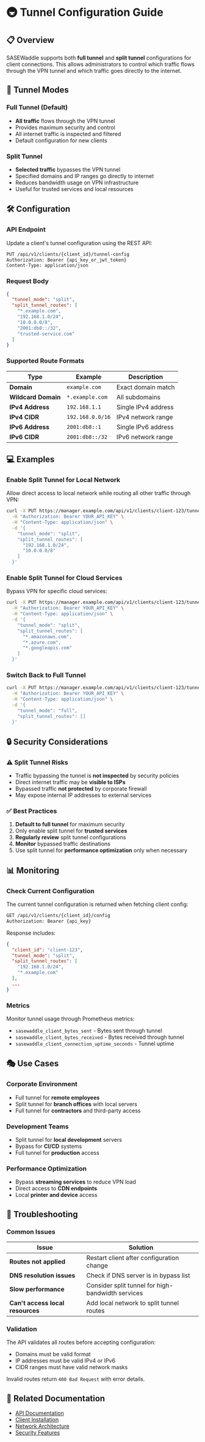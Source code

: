 # 🚇 Tunnel Configuration Guide

## 📋 Overview

SASEWaddle supports both **full tunnel** and **split tunnel** configurations for client connections. This allows administrators to control which traffic flows through the VPN tunnel and which traffic goes directly to the internet.

## 🎯 Tunnel Modes

### Full Tunnel (Default)
- **All traffic** flows through the VPN tunnel
- Provides maximum security and control
- All internet traffic is inspected and filtered
- Default configuration for new clients

### Split Tunnel
- **Selected traffic** bypasses the VPN tunnel
- Specified domains and IP ranges go directly to internet
- Reduces bandwidth usage on VPN infrastructure
- Useful for trusted services and local resources

## 🛠️ Configuration

### API Endpoint

Update a client's tunnel configuration using the REST API:

```bash
PUT /api/v1/clients/{client_id}/tunnel-config
Authorization: Bearer {api_key_or_jwt_token}
Content-Type: application/json
```

### Request Body

```json
{
  "tunnel_mode": "split",
  "split_tunnel_routes": [
    "*.example.com",
    "192.168.1.0/24",
    "10.0.0.0/8",
    "2001:db8::/32",
    "trusted-service.com"
  ]
}
```

### Supported Route Formats

| Type | Example | Description |
|------|---------|-------------|
| **Domain** | `example.com` | Exact domain match |
| **Wildcard Domain** | `*.example.com` | All subdomains |
| **IPv4 Address** | `192.168.1.1` | Single IPv4 address |
| **IPv4 CIDR** | `192.168.0.0/16` | IPv4 network range |
| **IPv6 Address** | `2001:db8::1` | Single IPv6 address |
| **IPv6 CIDR** | `2001:db8::/32` | IPv6 network range |

## 💻 Examples

### Enable Split Tunnel for Local Network

Allow direct access to local network while routing all other traffic through VPN:

```bash
curl -X PUT https://manager.example.com/api/v1/clients/client-123/tunnel-config \
  -H "Authorization: Bearer YOUR_API_KEY" \
  -H "Content-Type: application/json" \
  -d '{
    "tunnel_mode": "split",
    "split_tunnel_routes": [
      "192.168.1.0/24",
      "10.0.0.0/8"
    ]
  }'
```

### Enable Split Tunnel for Cloud Services

Bypass VPN for specific cloud services:

```bash
curl -X PUT https://manager.example.com/api/v1/clients/client-123/tunnel-config \
  -H "Authorization: Bearer YOUR_API_KEY" \
  -H "Content-Type: application/json" \
  -d '{
    "tunnel_mode": "split",
    "split_tunnel_routes": [
      "*.amazonaws.com",
      "*.azure.com",
      "*.googleapis.com"
    ]
  }'
```

### Switch Back to Full Tunnel

```bash
curl -X PUT https://manager.example.com/api/v1/clients/client-123/tunnel-config \
  -H "Authorization: Bearer YOUR_API_KEY" \
  -H "Content-Type: application/json" \
  -d '{
    "tunnel_mode": "full",
    "split_tunnel_routes": []
  }'
```

## 🔒 Security Considerations

### ⚠️ Split Tunnel Risks
- Traffic bypassing the tunnel is **not inspected** by security policies
- Direct internet traffic may be **visible to ISPs**
- Bypassed traffic **not protected** by corporate firewall
- May expose internal IP addresses to external services

### ✅ Best Practices
1. **Default to full tunnel** for maximum security
2. Only enable split tunnel for **trusted services**
3. **Regularly review** split tunnel configurations
4. **Monitor** bypassed traffic destinations
5. Use split tunnel for **performance optimization** only when necessary

## 📊 Monitoring

### Check Current Configuration

The current tunnel configuration is returned when fetching client config:

```bash
GET /api/v1/clients/{client_id}/config
Authorization: Bearer {api_key}
```

Response includes:
```json
{
  "client_id": "client-123",
  "tunnel_mode": "split",
  "split_tunnel_routes": [
    "192.168.1.0/24",
    "*.example.com"
  ],
  ...
}
```

### Metrics

Monitor tunnel usage through Prometheus metrics:
- `sasewaddle_client_bytes_sent` - Bytes sent through tunnel
- `sasewaddle_client_bytes_received` - Bytes received through tunnel
- `sasewaddle_client_connection_uptime_seconds` - Tunnel uptime

## 🎭 Use Cases

### Corporate Environment
- Full tunnel for **remote employees**
- Split tunnel for **branch offices** with local servers
- Full tunnel for **contractors** and third-party access

### Development Teams
- Split tunnel for **local development** servers
- Bypass for **CI/CD** systems
- Full tunnel for **production** access

### Performance Optimization
- Bypass **streaming services** to reduce VPN load
- Direct access to **CDN endpoints**
- Local **printer and device** access

## 🔧 Troubleshooting

### Common Issues

| Issue | Solution |
|-------|----------|
| **Routes not applied** | Restart client after configuration change |
| **DNS resolution issues** | Check if DNS server is in bypass list |
| **Slow performance** | Consider split tunnel for high-bandwidth services |
| **Can't access local resources** | Add local network to split tunnel routes |

### Validation

The API validates all routes before accepting configuration:
- Domains must be valid format
- IP addresses must be valid IPv4 or IPv6
- CIDR ranges must have valid network masks

Invalid routes return `400 Bad Request` with error details.

## 📝 Related Documentation

- [API Documentation](./API.md)
- [Client Installation](./CLIENT_INSTALLATION.md)
- [Network Architecture](./ARCHITECTURE.md)
- [Security Features](./FEATURES.md)